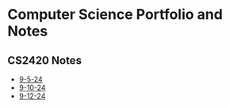 # Computer Science Portfolio and Notes

## CS2420 Notes
*   [9-5-24](./CS2420/9-5-24/src/Notes.md)
*   [9-10-24](./CS2420/9-10-24/src/Notes.md)
*   [9-12-24](.CS2420/9-12-24/src/Notes.md)



